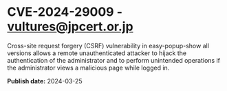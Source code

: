 # CVE-2024-29009 - vultures@jpcert.or.jp

Cross-site request forgery (CSRF) vulnerability in easy-popup-show all versions allows a remote unauthenticated attacker to hijack the authentication of the administrator and to perform unintended operations if the administrator views a malicious page while logged in.

**Publish date:** 2024-03-25
